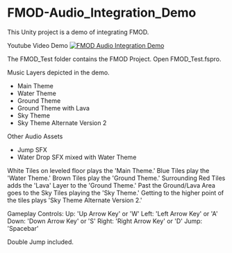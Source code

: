 # FMOD-Audio_Integration_Demo

This Unity project is a demo of integrating FMOD.

Youtube Video Demo
[![FMOD Audio Integration Demo](http://img.youtube.com/vi/cNpKzpzEpts/0.jpg)](http://www.youtube.com/watch?v=cNpKzpzEpts "FMOD Audio Integration Demo")

The FMOD_Test folder contains the FMOD Project.
Open FMOD_Test.fspro.

Music Layers depicted in the demo.
- Main Theme
- Water Theme
- Ground Theme
- Ground Theme with Lava
- Sky Theme
- Sky Theme Alternate Version 2

Other Audio Assets
- Jump SFX
- Water Drop SFX mixed with Water Theme

White Tiles on leveled floor plays the 'Main Theme.'
Blue Tiles play the 'Water Theme.'
Brown Tiles play the 'Ground Theme.'
Surrounding Red Tiles adds the 'Lava' Layer to the 'Ground Theme.'
Past the Ground/Lava Area goes to the Sky Tiles playing the 'Sky Theme.'
Getting to the higher point of the tiles plays 'Sky Theme Alternate Version 2.'

Gameplay Controls:
Up: 'Up Arrow Key' or 'W'
Left: 'Left Arrow Key' or 'A' 
Down: 'Down Arrow Key' or 'S'
Right: 'Right Arrow Key' or 'D'
Jump: 'Spacebar'

Double Jump included.
